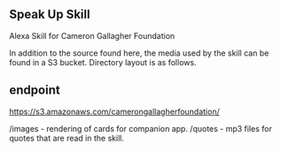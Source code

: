 Speak Up Skill
--------------

Alexa Skill for Cameron Gallagher Foundation

In addition to the source found here, the media used by the skill can be found in a S3 bucket.  Directory layout is as follows.

endpoint
--------
https://s3.amazonaws.com/camerongallagherfoundation/

/images - rendering of cards for companion app.
/quotes - mp3 files for quotes that are read in the skill.

